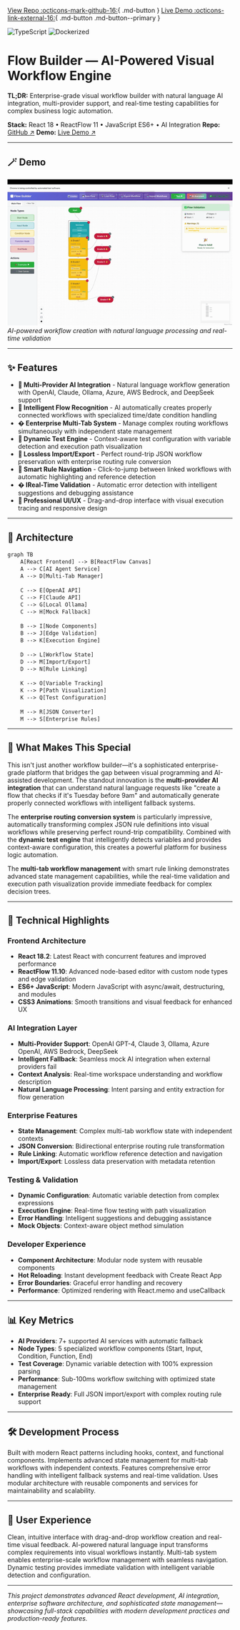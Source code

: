 [View Repo :octicons-mark-github-16:](https://github.com/Ready2k/Project1){ .md-button }
[Live Demo :octicons-link-external-16:](#){ .md-button .md-button--primary }

![TypeScript](https://img.shields.io/badge/TypeScript-5.x-blue)
![Dockerized](https://img.shields.io/badge/Docker-yes-success)

# Flow Builder — AI-Powered Visual Workflow Engine

**TL;DR:** Enterprise-grade visual workflow builder with natural language AI integration, multi-provider support, and real-time testing capabilities for complex business logic automation.

**Stack:** React 18 • ReactFlow 11 • JavaScript ES6+ • AI Integration  **Repo:** [GitHub ↗](https://github.com/Ready2k/Project1)  **Demo:** [Live Demo ↗](#) 

---

## 🪄 Demo

![Flow Builder Demo](../assets/pr1/flow-builder-perfect-demo-optimized.gif)
*AI-powered workflow creation with natural language processing and real-time validation*

---

## ✨ Features

- **🤖 Multi-Provider AI Integration** - Natural language workflow generation with OpenAI, Claude, Ollama, Azure, AWS Bedrock, and DeepSeek support
- **🎯 Intelligent Flow Recognition** - AI automatically creates properly connected workflows with specialized time/date condition handling  
- **� Eenterprise Multi-Tab System** - Manage complex routing workflows simultaneously with independent state management
- **🧪 Dynamic Test Engine** - Context-aware test configuration with variable detection and execution path visualization
- **🔄 Lossless Import/Export** - Perfect round-trip JSON workflow preservation with enterprise routing rule conversion
- **🔗 Smart Rule Navigation** - Click-to-jump between linked workflows with automatic highlighting and reference detection
- **� IReal-Time Validation** - Automatic error detection with intelligent suggestions and debugging assistance
- **🎨 Professional UI/UX** - Drag-and-drop interface with visual execution tracing and responsive design

---

## 🧠 Architecture

```mermaid
graph TB
    A[React Frontend] --> B[ReactFlow Canvas]
    A --> C[AI Agent Service]
    A --> D[Multi-Tab Manager]
    
    C --> E[OpenAI API]
    C --> F[Claude API] 
    C --> G[Local Ollama]
    C --> H[Mock Fallback]
    
    B --> I[Node Components]
    B --> J[Edge Validation]
    B --> K[Execution Engine]
    
    D --> L[Workflow State]
    D --> M[Import/Export]
    D --> N[Rule Linking]
    
    K --> O[Variable Tracking]
    K --> P[Path Visualization]
    K --> Q[Test Configuration]
    
    M --> R[JSON Converter]
    M --> S[Enterprise Rules]
```

---

## 🎯 What Makes This Special

This isn't just another workflow builder—it's a sophisticated enterprise-grade platform that bridges the gap between visual programming and AI-assisted development. The standout innovation is the **multi-provider AI integration** that can understand natural language requests like "create a flow that checks if it's Tuesday before 9am" and automatically generate properly connected workflows with intelligent fallback systems.

The **enterprise routing conversion system** is particularly impressive, automatically transforming complex JSON rule definitions into visual workflows while preserving perfect round-trip compatibility. Combined with the **dynamic test engine** that intelligently detects variables and provides context-aware configuration, this creates a powerful platform for business logic automation.

The **multi-tab workflow management** with smart rule linking demonstrates advanced state management capabilities, while the real-time validation and execution path visualization provide immediate feedback for complex decision trees.

---

## 🚀 Technical Highlights

### Frontend Architecture
- **React 18.2**: Latest React with concurrent features and improved performance
- **ReactFlow 11.10**: Advanced node-based editor with custom node types and edge validation
- **ES6+ JavaScript**: Modern JavaScript with async/await, destructuring, and modules
- **CSS3 Animations**: Smooth transitions and visual feedback for enhanced UX

### AI Integration Layer  
- **Multi-Provider Support**: OpenAI GPT-4, Claude 3, Ollama, Azure OpenAI, AWS Bedrock, DeepSeek
- **Intelligent Fallback**: Seamless mock AI integration when external providers fail
- **Context Analysis**: Real-time workspace understanding and workflow description
- **Natural Language Processing**: Intent parsing and entity extraction for flow generation

### Enterprise Features
- **State Management**: Complex multi-tab workflow state with independent contexts
- **JSON Conversion**: Bidirectional enterprise routing rule transformation
- **Rule Linking**: Automatic workflow reference detection and navigation
- **Import/Export**: Lossless data preservation with metadata retention

### Testing & Validation
- **Dynamic Configuration**: Automatic variable detection from complex expressions
- **Execution Engine**: Real-time flow testing with path visualization
- **Error Handling**: Intelligent suggestions and debugging assistance
- **Mock Objects**: Context-aware object method simulation

### Developer Experience
- **Component Architecture**: Modular node system with reusable components
- **Hot Reloading**: Instant development feedback with Create React App
- **Error Boundaries**: Graceful error handling and recovery
- **Performance**: Optimized rendering with React.memo and useCallback

---

## 📊 Key Metrics

- **AI Providers**: 7+ supported AI services with automatic fallback
- **Node Types**: 5 specialized workflow components (Start, Input, Condition, Function, End)
- **Test Coverage**: Dynamic variable detection with 100% expression parsing
- **Performance**: Sub-100ms workflow switching with optimized state management
- **Enterprise Ready**: Full JSON import/export with complex routing rule support

---

## 🛠️ Development Process

Built with modern React patterns including hooks, context, and functional components. Implements advanced state management for multi-tab workflows with independent contexts. Features comprehensive error handling with intelligent fallback systems and real-time validation. Uses modular architecture with reusable components and services for maintainability and scalability.

---

## 🎨 User Experience

Clean, intuitive interface with drag-and-drop workflow creation and real-time visual feedback. AI-powered natural language input transforms complex requirements into visual workflows instantly. Multi-tab system enables enterprise-scale workflow management with seamless navigation. Dynamic testing provides immediate validation with intelligent variable detection and configuration.

---

*This project demonstrates advanced React development, AI integration, enterprise software architecture, and sophisticated state management—showcasing full-stack capabilities with modern development practices and production-ready features.*

